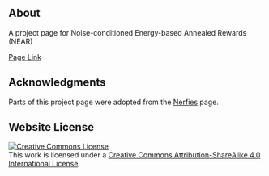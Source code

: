 <!-- # Academic Project Page Template
This is an academic paper project page template.


Example project pages built using this template are:
- https://vision.huji.ac.il/spectral_detuning/
- https://vision.huji.ac.il/podd/
- https://dreamix-video-editing.github.io
- https://vision.huji.ac.il/conffusion/
- https://vision.huji.ac.il/3d_ads/
- https://vision.huji.ac.il/ssrl_ad/
- https://vision.huji.ac.il/deepsim/



## Start using the template
To start using the template click on `Use this Template`.

The template uses html for controlling the content and css for controlling the style. 
To edit the websites contents edit the `index.html` file. It contains different HTML "building blocks", use whichever ones you need and comment out the rest.  

**IMPORTANT!** Make sure to replace the `favicon.ico` under `static/images/` with one of your own, otherwise your favicon is going to be a dreambooth image of me.

## Components
- Teaser video
- Images Carousel
- Youtube embedding
- Video Carousel
- PDF Poster
- Bibtex citation

## Tips:
- The `index.html` file contains comments instructing you what to replace, you should follow these comments.
- The `meta` tags in the `index.html` file are used to provide metadata about your paper 
(e.g. helping search engine index the website, showing a preview image when sharing the website, etc.)
- The resolution of images and videos can usually be around 1920-2048, there rarely a need for better resolution that take longer to load. 
- All the images and videos you use should be compressed to allow for fast loading of the website (and thus better indexing by search engines). For images, you can use [TinyPNG](https://tinypng.com), for videos you can need to find the tradeoff between size and quality.
- When using large video files (larger than 10MB), it's better to use youtube for hosting the video as serving the video from the website can take time.
- Using a tracker can help you analyze the traffic and see where users came from. [statcounter](https://statcounter.com) is a free, easy to use tracker that takes under 5 minutes to set up. 
- This project page can also be made into a github pages website.
- Replace the favicon to one of your choosing (the default one is of the Hebrew University). 
- Suggestions, improvements and comments are welcome, simply open an issue or contact me. You can find my contact information at [https://pages.cs.huji.ac.il/eliahu-horwitz/](https://pages.cs.huji.ac.il/eliahu-horwitz/) -->

## About
A project page for Noise-conditioned Energy-based Annealed Rewards (NEAR)

[Page Link](https://anishhdiwan.github.io/noise-conditioned-energy-based-annealed-rewards/)

## Acknowledgments
Parts of this project page were adopted from the [Nerfies](https://nerfies.github.io/) page.

## Website License
<a rel="license" href="http://creativecommons.org/licenses/by-sa/4.0/"><img alt="Creative Commons License" style="border-width:0" src="https://i.creativecommons.org/l/by-sa/4.0/88x31.png" /></a><br />This work is licensed under a <a rel="license" href="http://creativecommons.org/licenses/by-sa/4.0/">Creative Commons Attribution-ShareAlike 4.0 International License</a>.
